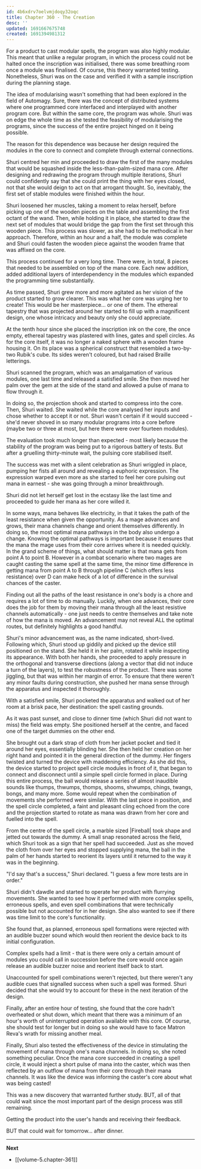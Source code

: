 ```yaml
---
id: 4b6xdrv7oelvmjdoqy32oqc
title: Chapter 360 - The Creation
desc: ''
updated: 1691667675748
created: 1691394981312
---
```


For a product to cast modular spells, the program was also highly modular. This meant that unlike a regular program, in which the process could not be halted once the inscription was initialised, there was some breathing room once a module was finalised. Of course, this theory warranted testing. Nonetheless, Shuri was on the case and verified it with a sample inscription during the planning stage.

The idea of modularising wasn't something that had been explored in the field of Automagy. Sure, there was the concept of distributed systems where one programmed core interfaced and interplayed with another program core. But within the same core, the program was whole. Shuri was on edge the whole time as she tested the feasibility of modularising the programs, since the success of the entire project hinged on it being possible.

The reason for this dependence was because her design required the modules in the core to connect and complete through external connections.

Shuri centred her min and proceeded to draw the first of the many modules that would be squashed inside the less-than-palm-sized mana core. After designing and redrawing the program through multiple iterations, Shuri could confidently say that she could print the thing with her eyes closed, not that she would deign to act on that arrogant thought. So, inevitably, the first set of stable modules were finished within the hour.

Shuri loosened her muscles, taking a moment to relax herself, before picking up one of the wooden pieces on the table and assembling the first octant of the wand. Then, while holding it in place, she started to draw the next set of modules that would bridge the gap from the first set through this wooden piece. This process was slower, as she had to be methodical in her approach. Therefore, within an hour and a half, the module was complete and Shuri could fasten the wooden piece against the wooden frame that was affixed on the core.

This process continued for a very long time. There were, in total, 8 pieces that needed to be assembled on top of the mana core. Each new addition, added additional layers of interdependency in the modules which expanded the programming time substantially.

As time passed, Shuri grew more and more agitated as her vision of the product started to grow clearer. This was what her core was urging her to create! This would be her masterpiece... or one of them. The ethereal tapestry that was projected around her started to fill up with a magnificent design, one whose intricacy and beauty only she could appreciate.

At the tenth hour since she placed the inscription ink on the core, the once empty, ethereal tapestry was plastered with lines, gates and spell circles. As for the core itself, it was no longer a naked sphere with a wooden frame housing it. On its place was a spherical construct that resembled a two-by-two Rubik's cube. Its sides weren't coloured, but had raised Braille letterings.

Shuri scanned the program, which was an amalgamation of various modules, one last time and released a satisfied smile. She then moved her palm over the gem at the side of the stand and allowed a pulse of mana to flow through it.

In doing so, the projection shook and started to compress into the core. Then, Shuri waited. She waited while the core analysed her inputs and chose whether to accept it or not. Shuri wasn't certain if it would succeed - she'd never shoved in so many modular programs into a core before (maybe two or three at most, but here there were over fourteen modules).

The evaluation took much longer than expected - most likely because the stability of the program was being put to a rigorous battery of tests. But after a gruelling thirty-minute wait, the pulsing core stabilised itself.

The success was met with a silent celebration as Shuri wriggled in place, pumping her fists all around and revealing a euphoric expression. The expression warped even more as she started to feel her core pulsing out mana in earnest - she was going through a minor breakthrough.

Shuri did not let herself get lost in the ecstasy like the last time and proceeded to guide her mana as her core willed it.

In some ways, mana behaves like electricity, in that it takes the path of the least resistance when given the opportunity. As a mage advances and grows, their mana channels change and orient themselves differently. In doing so, the most optimal mana pathways in the body also undergo a change. Knowing the optimal pathways is important because it ensures that the mana the mage uses from their core arrives where it is needed quickly. In the grand scheme of things, what should matter is that mana gets from point A to point B. However in a combat scenario where two mages are caught casting the same spell at the same time, the minor time difference in getting mana from point A to B through pipeline C (which offers less resistance) over D can make heck of a lot of difference in the survival chances of the caster.

Finding out all the paths of the least resistance in one's body is a chore and requires a lot of time to do manually. Luckily, when one advances, their core does the job for them by moving their mana through all the least resistive channels automatically - one just needs to centre themselves and take note of how the mana is moved. An advancement may not reveal ALL the optimal routes, but definitely highlights a good handful.

Shuri's minor advancement was, as the name indicated, short-lived. Following which, Shuri stood up giddily and picked up the device still positioned on the stand. She held it in her palm, rotated it while inspecting its appearance. With both her hands, she proceeded to apply pressure in the orthogonal and transverse directions (along a vector that did not induce a turn of the layers), to test the robustness of the product. There was some jiggling, but that was within her margin of error. To ensure that there weren't any minor faults during construction, she pushed her mana sense through the apparatus and inspected it thoroughly.

With a satisfied smile, Shuri pocketed the apparatus and walked out of her room at a brisk pace, her destination: the spell casting grounds.

As it was past sunset, and close to dinner time (which Shuri did not want to miss) the field was empty. She positioned herself at the centre, and faced one of the target dummies on the other end.

She brought out a dark strap of cloth from her jacket pocket and tied it around her eyes, essentially blinding her. She then held her creation on her right hand and pointed it in the general direction of the dummy. Her fingers twisted and turned the device with maddening efficiency. As she did this, the device started to project spell circle modules in front of it, that began to connect and disconnect until a simple spell circle formed in place. During this entire process, the ball would release a series of almost inaudible sounds like thumps, thwumps, thomps, shooms, shwumps, chings, twangs, bongs, and many more. Some would repeat when the combination of movements she performed were similar. With the last piece in position, and the spell circle completed, a faint and pleasant cling echoed from the core and the projection started to rotate as mana was drawn from her core and fuelled into the spell.

From the centre of the spell circle, a marble sized |Fireball| took shape and jetted out towards the dummy. A small snap resonated across the field, which Shuri took as a sign that her spell had succeeded. Just as she moved the cloth from over her eyes and stopped supplying mana, the ball in the palm of her hands started to reorient its layers until it returned to the way it was in the beginning.

"I'd say that's a success," Shuri declared. "I guess a few more tests are in order."

Shuri didn't dawdle and started to operate her product with flurrying movements. She wanted to see how it performed with more complex spells, erroneous spells, and even spell combinations that were technically possible but not accounted for in her design. She also wanted to see if there was time limit to the core's functionality.

She found that, as planned, erroneous spell formations were rejected with an audible buzzer sound which would then reorient the device back to its initial configuration.

Complex spells had a limit - that is there were only a certain amount of modules you could call in succession before the core would once again release an audible buzzer noise and reorient itself back to start.

Unaccounted for spell combinations weren't rejected, but there weren't any audible cues that signalled success when such a spell was formed. Shuri decided that she would try to account for these in the next iteration of the design.

Finally, after an entire hour of testing, she found that the core hadn't overheated or shut down, which meant that there was a minimum of an hour's worth of uninterrupted operation available with this core. Of course, she should test for longer but in doing so she would have to face Matron Reva's wrath for missing another meal.

Finally, Shuri also tested the effectiveness of the device in stimulating the movement of mana through one's mana channels. In doing so, she noted something peculiar. Once the mana core succeeded in creating a spell circle, it would inject a short pulse of mana into the caster, which was then reflected by an outflow of mana from their core through their mana channels. It was like the device was informing the caster's core about what was being casted!

This was a new discovery that warranted further study. BUT, all of that could wait since the most important part of the design process was still remaining.

Getting the product into the user's hands and receiving their feedback.

BUT that could wait for tomorrow... after dinner.

____

**Next**
* [[volume-5.chapter-361]]